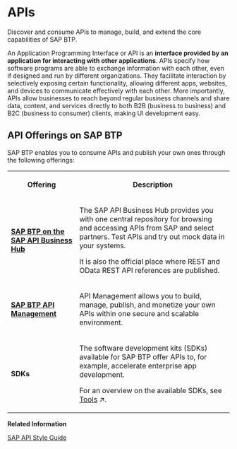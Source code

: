 <!-- loiod1d11079283a4c62925c23faa18e76aa -->

# APIs

Discover and consume APIs to manage, build, and extend the core capabilities of SAP BTP.



An Application Programming Interface or API is an **interface provided by an application for interacting with other applications**. APIs specify how software programs are able to exchange information with each other, even if designed and run by different organizations. They facilitate interaction by selectively exposing certain functionality, allowing different apps, websites, and devices to communicate effectively with each other. More importantly, APIs allow businesses to reach beyond regular business channels and share data, content, and services directly to both B2B \(business to business\) and B2C \(business to consumer\) clients, making UI development easy.



<a name="loiod1d11079283a4c62925c23faa18e76aa__section_zpg_n51_llb"/>

## API Offerings on SAP BTP 

SAP BTP enables you to consume APIs and publish your own ones through the following offerings:


<table>
<tr>
<th>

Offering



</th>
<th>

Description



</th>
</tr>
<tr>
<td>

**[SAP BTP on the SAP API Business Hub](https://api.sap.com/products/SAPCloudPlatform/overview)**



</td>
<td>

The SAP API Business Hub provides you with one central repository for browsing and accessing APIs from SAP and select partners. Test APIs and try out mock data in your systems.

It is also the official place where REST and OData REST API references are published.



</td>
</tr>
<tr>
<td>

**[SAP BTP API Management](https://help.sap.com/viewer/p/SAP_CLOUD_PLATFORM_API_MANAGEMENT)**



</td>
<td>

API Management allows you to build, manage, publish, and monetize your own APIs within one secure and scalable environment.



</td>
</tr>
<tr>
<td>

**SDKs**



</td>
<td>

The software development kits \(SDKs\) available for SAP BTP offer APIs to, for example, accelerate enterprise app development.

For an overview on the available SDKs, see [Tools](https://help.sap.com/viewer/65de2977205c403bbc107264b8eccf4b/Cloud/en-US/abcae5b568c94e5391a74d15f5db9213.html "SAP BTP includes many tools to help you develop and manage applications, and connect them to your on-premise systems.") :arrow_upper_right:.



</td>
</tr>
</table>

**Related Information**  


[SAP API Style Guide](https://help.sap.com/viewer/product/SNG_4_APIDOC/PUBLIC/en-US)

